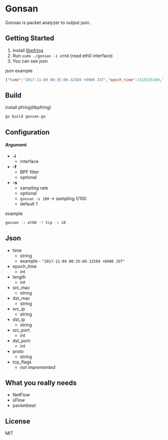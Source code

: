 # Gonsan

Gonsan is packet analyzer to output json. 

## Getting Started

1. Install [libpfring](https://github.com/ntop/PF_RING)
1. Run `sudo ./gonsan -i eth0` (read eth0 interface)
1. You can see json

json example

```json
{"time":"2017-11-09 00:35:09.32589 +0900 JST","epoch_time":1510155309,"length":179,"src_mac":"f8:63:3f:17:0b:7e","dst_mac":"f8:63:3f:7f:ff:fa","src_ip":"192.168.0.1","dst_ip":"192.168.0.2","src_port":52361,"dst_port":1900,"proto":"UDP","tcp_flags":0}
```

## Build

install pfring(libpfring)

```sh
go build gonsan.go
```

## Configuration

#### Argument

- **-i**
  - interface
- **-f**
  - BPF filter
  - optional
- **-s**
  - sampling rate
  - optional
  - `gonsan -s 100` -> sampling 1/100
  - default 1

example

```sh
gonsan -i eth0 -f tcp -s 10
```

## Json

- time
  - string
  - example - `"2017-11-09 00:35:09.32589 +0900 JST"`
- epoch_time
  - int
- length
  - int
- src_mac
  - string
- dst_mac
  - string
- src_ip
  - string
- dst_ip
  - string
- src_port
  - int
- dst_port:
  - int
- proto
  - string
- tcp_flags
  - *not impremented*

## What you really needs

- NetFlow
- sFlow
- packetbeat

## License

MIT
